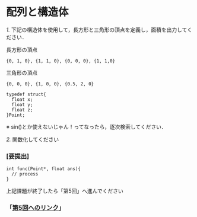 # 配列と構造体

*1.* 下記の構造体を使用して，長方形と三角形の頂点を定義し，面積を出力してください．

長方形の頂点
```
{0, 1, 0}, {1, 1, 0}, {0, 0, 0}, {1, 1,0}
```

三角形の頂点
```
{0, 0, 0}, {1, 0, 0}, {0.5, 2, 0}
```


```
typedef struct{
  float x;
  float y;
  float z;
}Point; 

```

※ sin()とか使えないじゃん！ってなったら，逐次検索してください．

*2.* 関数化してください
### [要提出]

```
int func(Point*, float ans){
  // process
}

```

<!-- # 2次元配列
　配列の参照渡しはマスターしましたか？
じゃあ，次は2次元配列の参照渡しをやってみましょう．
2つの2次元配列の参照を渡したら，合計値を出力させる関数を作ってみてください． -->

上記課題が終了したら「第5回」へ進んでください
### 「[第5回へのリンク](../5/5.md)」

